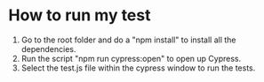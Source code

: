 # How to run my test

1. Go to the root folder and do a "npm install" to install all the dependencies.
2. Run the script "npm run cypress:open" to open up Cypress.
3. Select the test.js file within the cypress window to run the tests.
